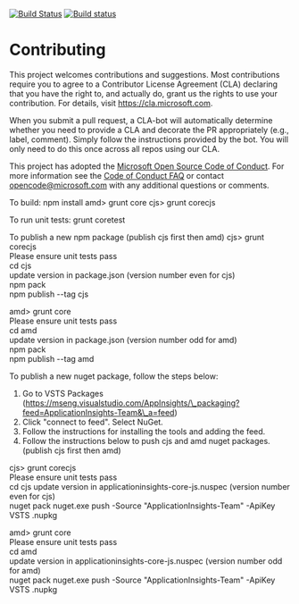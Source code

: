 [![Build Status](https://travis-ci.org/Microsoft/applicationinsights-core-js.svg?branch=master)](https://travis-ci.org/Microsoft/applicationinsights-core-js)
[![Build status](https://dev.azure.com/mseng/AppInsights/_apis/build/status/AppInsights%20-%20DevTools/1DS%20JavaScript%20SDK%20-%20Core)](https://dev.azure.com/mseng/AppInsights/_build/latest?definitionId=7605)

# Contributing

This project welcomes contributions and suggestions.  Most contributions require you to agree to a
Contributor License Agreement (CLA) declaring that you have the right to, and actually do, grant us
the rights to use your contribution. For details, visit https://cla.microsoft.com.

When you submit a pull request, a CLA-bot will automatically determine whether you need to provide
a CLA and decorate the PR appropriately (e.g., label, comment). Simply follow the instructions
provided by the bot. You will only need to do this once across all repos using our CLA.

This project has adopted the [Microsoft Open Source Code of Conduct](https://opensource.microsoft.com/codeofconduct/).
For more information see the [Code of Conduct FAQ](https://opensource.microsoft.com/codeofconduct/faq/) or
contact [opencode@microsoft.com](mailto:opencode@microsoft.com) with any additional questions or comments.


To build:
npm install
amd> grunt core
cjs> grunt corecjs

To run unit tests:
grunt coretest

To publish a new npm package (publish cjs first then amd)
cjs>
     grunt corecjs  
     Please ensure unit tests pass  
   cd cjs  
    update version in package.json (version number even for cjs)  
   npm pack  
   npm publish --tag cjs

amd> 
     grunt core  
     Please ensure unit tests pass  
   cd amd  
    update version in package.json (version number odd for amd)  
   npm pack  
   npm publish --tag amd  

To publish a new nuget package, follow the steps below:
1. Go to VSTS Packages (https://mseng.visualstudio.com/AppInsights/\_packaging?feed=ApplicationInsights-Team&\_a=feed) 
2. Click "connect to feed". Select NuGet.
3. Follow the instructions for installing the tools and adding the feed.
4. Follow the instructions below to push cjs and amd nuget packages. (publish cjs first then amd)

cjs>
     grunt corecjs  
     Please ensure unit tests pass  
   cd cjs
    update version in applicationinsights-core-js.nuspec (version number even for cjs)  
   nuget pack
   nuget.exe push -Source "ApplicationInsights-Team" -ApiKey VSTS <Nuget Package Name>.nupkg
   
amd> 
     grunt core  
     Please ensure unit tests pass  
   cd amd  
    update version in applicationinsights-core-js.nuspec (version number odd for amd)  
   nuget pack
   nuget.exe push -Source "ApplicationInsights-Team" -ApiKey VSTS <Nuget Package Name>.nupkg